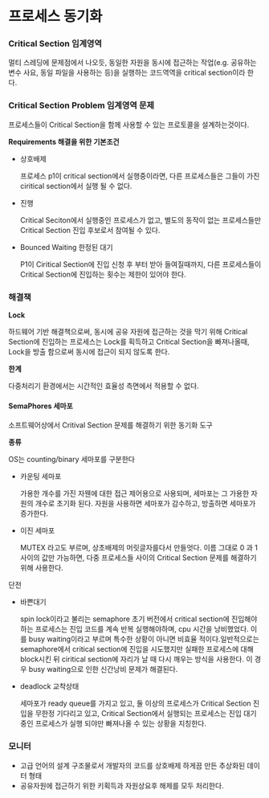 # 프로세스 동기화

### Critical Section 임계영역

멀티 스레딩에 문제점에서 나오듯, 동일한 자원을 동시에 접근하는 작업(e.g. 공유하는 변수 사요, 동일 파일을 사용하는 등)을 실행하는 코드역역을 critical section이라 한다.

### Critical Section Problem 임계영역 문제

프로세스들이 Critical Section을 함께 사용할 수 있는 프로토콜을 설계하는것이다.

**Requirements 해결을 위한 기본조건**

- 상호배제

  프로세스 p1이 critical section에서 실행중이라면, 다른 프로세스들은 그들이 가진 ciritical section에서 실행 될 수 없다.

- 진행

  Critical Seciton에서 실행중인 프로세스가 없고, 별도의 동작이 없는 프로세스들만 Critical Section 진입 후보로서 참여될 수 있다.

- Bounced Waiting 한정된 대기

  P1이 Ciritical Section에 진입 신청 후 부터 받아 들여질때까지, 다른 프로세스들이 Critical Section에 진입하는 횟수는 제한이 있어야 한다.

### 해결책

**Lock**

하드웨어 기반 해결책으로써, 동시에 공유 자원에 접근하는 것을 막기 위해 Critical Section에 진입하는 프로세스는 Lock를 획득하고 Critical Section을 빠져나올때, Lock을 방출 함으로써 동시에 접근이 되지 않도록 한다.

**한계**

다중처리기 환경에서는 시간적인 효율성 측면에서 적용할 수 없다.

#### SemaPhores 세마포

소프트웨어상에서 Critival Section 문제를 해결하기 위한 동기화 도구

**종류**

OS는 counting/binary 세마포를 구분한다

- 카운팅 세마포

  가용한 개수를 가진 자웬에 대한 접근 제어용으로 사용되며, 세마포는 그 가용한 자원의 개수로 초기화 된다. 자원을 사용하면 세마포가 감수하고, 방출하면 세마포가 증가한다.

- 이진 세마포

  MUTEX 라고도 부르며, 상초배제의 머릿글자를다서 만들엇다. 이름 그대로 0 과 1사이의 값만 가능하면, 다중 프로세스들 사이의 Critical Section 문제를 해결하기 위해 사용한다.

단전

- 바쁜대기

  spin lock이라고 불리는 semaphore 초기 버전에서 critical section에 진입해야하는 프로세스는 진입 코드를 계속 반복 실행해야하며, cpu 시간을 낭비했었다. 이를 busy waiting이라고 부르며 특수한 상황이 아니면 비효율 적이다.일반적으로는 semaphore에서 critical section에 진입을 시도했지만 실패한 프로세스에 대해 block시킨 뒤 ciritical section에 자리가 날 때 다시 깨우는 방식을 사용한다. 이 경우 busy waiting으로 인한 신간낭비 문제가 해결된다.

- deadlock 교착상태

  세마포가 ready queue를 가지고 있고, 둘 이상의 프로세스가 Critical Section 진입을 무한정 기다리고 있고, Critical Section에서 실행되는 프로세스는 진입 대기 중인 프로세스가 실행 되야만 빠져나올 수 있는 상황을 지칭한다.

### 모니터

- 고급 언어의 설계 구조물로서 개발자의 코드를 상호배제 하게끔 만든 추상화된 데이터 형태
- 공유자원에 접근하기 위한 키획득과 자원상요후 해제를 모두 처리한다.



